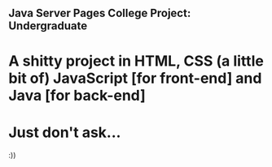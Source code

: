 ## Java Server Pages College Project: Undergraduate

# A shitty project in HTML, CSS (a little bit of) JavaScript [for front-end] and Java [for back-end]

# Just don't ask... 

:))
